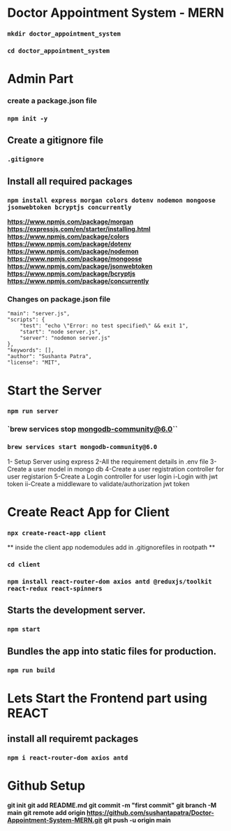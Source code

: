 # Doctor Appointment System - MERN

### `mkdir doctor_appointment_system`

### `cd doctor_appointment_system`

# Admin Part

### create a package.json file

### `npm init -y`

## Create a gitignore file

### `.gitignore`

## Install all required packages

### `npm install express morgan colors dotenv nodemon mongoose jsonwebtoken bcryptjs concurrently`

**https://www.npmjs.com/package/morgan**
**https://expressjs.com/en/starter/installing.html**
**https://www.npmjs.com/package/colors**
**https://www.npmjs.com/package/dotenv**
**https://www.npmjs.com/package/nodemon**
**https://www.npmjs.com/package/mongoose**
**https://www.npmjs.com/package/jsonwebtoken**
**https://www.npmjs.com/package/bcryptjs**
**https://www.npmjs.com/package/concurrently**

### Changes on package.json file

    "main": "server.js",
    "scripts": {
    	"test": "echo \"Error: no test specified\" && exit 1",
    	"start": "node server.js",
    	"server": "nodemon server.js"
    },
    "keywords": [],
    "author": "Sushanta Patra",
    "license": "MIT",

# Start the Server

### `npm run server`

### `brew services stop mongodb-community@6.0``

### `brew services start mongodb-community@6.0`

1- Setup Server using express
2-All the requirement details in .env file
3-Create a user model in mongo db
4-Create a user registration controller for user registarion
5-Create a Login controller for user login
i-Login with jwt token
ii-Create a middleware to validate/authorization jwt token

# Create React App for Client

### `npx create-react-app client`

** inside the client app nodemodules add in .gitignorefiles in rootpath **

### `cd client`

### `npm install react-router-dom axios antd @reduxjs/toolkit react-redux react-spinners`

## Starts the development server.

### `npm start`

## Bundles the app into static files for production.

### `npm run build`

# Lets Start the Frontend part using REACT

## install all requiremt packages

### `npm i react-router-dom axios antd`

# Github Setup

**git init**
**git add README.md**
**git commit -m "first commit"**
**git branch -M main**
**git remote add origin https://github.com/sushantapatra/Doctor-Appointment-System-MERN.git**
**git push -u origin main**
